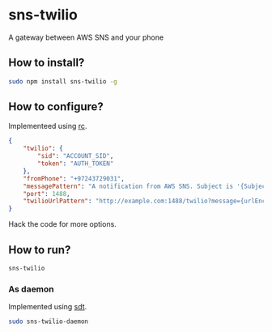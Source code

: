 # sns-twilio

A gateway between AWS SNS and your phone

## How to install?

```sh
sudo npm install sns-twilio -g
```

## How to configure?

Implementeed using [rc](https://github.com/dominictarr/rc).

```json
{
	"twilio": {
		"sid": "ACCOUNT_SID",
		"token": "AUTH_TOKEN"
	},
	"fromPhone": "+97243729031",
	"messagePattern": "A notification from AWS SNS. Subject is '{Subject}' and message is '{Message}'",
	"port": 1488,
	"twilioUrlPattern": "http://example.com:1488/twilio?message={urlEncodedMessage}"
}
```
Hack the code for more options.

## How to run?

```sh
sns-twilio
```

### As daemon

Implemented using [sdt](https://github.com/grudzinski/sdt).

```sh
sudo sns-twilio-daemon
```
